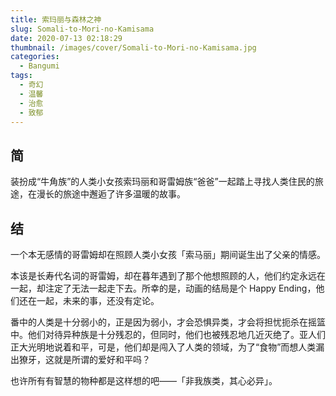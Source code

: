 ```yaml
---
title: 索玛丽与森林之神
slug: Somali-to-Mori-no-Kamisama
date: 2020-07-13 02:18:29
thumbnail: /images/cover/Somali-to-Mori-no-Kamisama.jpg
categories:
  - Bangumi
tags:
  - 奇幻
  - 温馨
  - 治愈
  - 致郁
---
```


## 简

装扮成“牛角族”的人类小女孩索玛丽和哥雷姆族“爸爸”一起踏上寻找人类住民的旅途，在漫长的旅途中邂逅了许多温暖的故事。

## 结

一个本无感情的哥雷姆却在照顾人类小女孩「索马丽」期间诞生出了父亲的情感。

本该是长寿代名词的哥雷姆，却在暮年遇到了那个他想照顾的人，他们约定永远在一起，却注定了无法一起走下去。所幸的是，动画的结局是个 Happy Ending，他们还在一起，未来的事，还没有定论。

番中的人类是十分弱小的，正是因为弱小，才会恐惧异类，才会将担忧扼杀在摇篮中。他们对待异种族是十分残忍的，但同时，他们也被残忍地几近灭绝了。亚人们正大光明地说着和平，可是，他们却是闯入了人类的领域，为了“食物”而想人类漏出獠牙，这就是所谓的爱好和平吗？

也许所有有智慧的物种都是这样想的吧——「非我族类，其心必异」。
